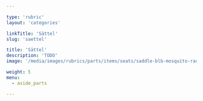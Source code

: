 ```yaml
---

type: 'rubric'
layout: 'categories'

linkTitle: 'Sättel'
slug: 'saettel'

title: 'Sättel' 
description: 'TODO'
image: '/media/images/rubrics/parts/items/seats/saddle-blb-mosquito-race-ultra_04.jpeg'

weight: 5
menu:
  - aside_parts

---
```

